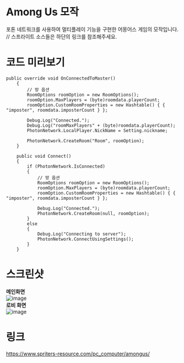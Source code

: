 # Among Us 모작
포톤 네트워크를 사용하여 멀티플레이 기능을 구현한 어몽어스 게임의 모작입니다.  
// 스프라이트 소스들은 하단의 링크를 참조해주세요.  
# 코드 미리보기
```
public override void OnConnectedToMaster()
    {
        // 방 옵션
        RoomOptions roomOption = new RoomOptions();
        roomOption.MaxPlayers = (byte)roomdata.playerCount;
        roomOption.CustomRoomProperties = new Hashtable() { { "imposter", roomdata.imposterCount } };

        Debug.Log("Connected.");
        Debug.Log("roomMaxPlayers" + (byte)roomdata.playerCount);
        PhotonNetwork.LocalPlayer.NickName = Setting.nickname;
      
        PhotonNetwork.CreateRoom("Room", roomOption);
    }

    public void Connect()
    {
        if (PhotonNetwork.IsConnected)
        {
            // 방 옵션
            RoomOptions roomOption = new RoomOptions();
            roomOption.MaxPlayers = (byte)roomdata.playerCount;
            roomOption.CustomRoomProperties = new Hashtable() { { "imposter", roomdata.imposterCount } };

            Debug.Log("Connected.");
            PhotonNetwork.CreateRoom(null, roomOption);
        }
        else
        {
            Debug.Log("Connecting to server");
            PhotonNetwork.ConnectUsingSettings();
        }
    }
```
# 스크린샷
__메인화면__  
![image](https://user-images.githubusercontent.com/65800890/150623548-4ce90283-9f42-48ac-95c6-4e9513ddb2d4.png)  
__로비 화면__  
![image](https://user-images.githubusercontent.com/65800890/150623561-323ab474-bfff-4383-bd2d-eb7e154bbfd7.png)  
# 링크
https://www.spriters-resource.com/pc_computer/amongus/
